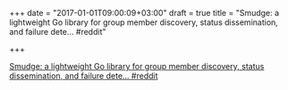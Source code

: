 +++
date = "2017-01-01T09:00:09+03:00"
draft = true
title = "Smudge: a lightweight Go library for group member discovery, status dissemination, and failure dete…  #reddit"

+++

<p><a href="https://t.co/1ZW4sIWgjx">Smudge: a lightweight Go library for group member discovery, status dissemination, and failure dete…  #reddit</a></p>
